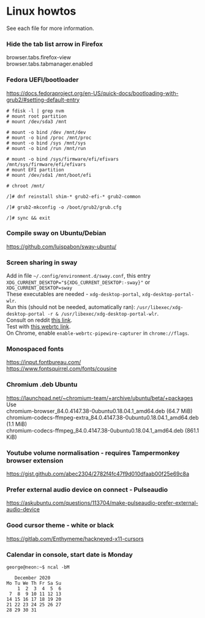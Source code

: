 # Linux howtos
See each file for more information. 

### Hide the tab list arrow in Firefox
browser.tabs.firefox-view  
browser.tabs.tabmanager.enabled

### Fedora UEFI/bootloader
https://docs.fedoraproject.org/en-US/quick-docs/bootloading-with-grub2/#setting-default-entry
```
# fdisk -l | grep nvm
# mount root partition
# mount /dev/sda3 /mnt

# mount -o bind /dev /mnt/dev
# mount -o bind /proc /mnt/proc
# mount -o bind /sys /mnt/sys
# mount -o bind /run /mnt/run

# mount -o bind /sys/firmware/efi/efivars /mnt/sys/firmware/efi/efivars
# mount EFI partition
# mount /dev/sda1 /mnt/boot/efi

# chroot /mnt/

/]# dnf reinstall shim-* grub2-efi-* grub2-common

/]# grub2-mkconfig -o /boot/grub2/grub.cfg

/]# sync && exit
```

### Compile sway on Ubuntu/Debian
https://github.com/luispabon/sway-ubuntu/

### Screen sharing in sway
Add in file `~/.config/environment.d/sway.conf`, this entry `XDG_CURRENT_DESKTOP="${XDG_CURRENT_DESKTOP:-sway}"` or `XDG_CURRENT_DESKTOP=sway`   
These executables are needed - `xdg-desktop-portal`, `xdg-desktop-portal-wlr`.  
Run this (should not be needed, automatically ran): `/usr/libexec/xdg-desktop-portal -r & /usr/libexec/xdg-desktop-portal-wlr`.   
Consult on reddit [this link](https://www.reddit.com/r/swaywm/comments/l4e55v/guide_how_to_screenshare_from_chromiumfirefox/).  
Test with [this webrtc link](https://mozilla.github.io/webrtc-landing/gum_test.html).  
On Chrome, enable `enable-webrtc-pipewire-capturer` in `chrome://flags`.  

### Monospaced fonts  
https://input.fontbureau.com/  
https://www.fontsquirrel.com/fonts/cousine

### Chromium .deb Ubuntu
https://launchpad.net/~chromium-team/+archive/ubuntu/beta/+packages  
Use  
chromium-browser_84.0.4147.38-0ubuntu0.18.04.1_amd64.deb (64.7 MiB)  
chromium-codecs-ffmpeg-extra_84.0.4147.38-0ubuntu0.18.04.1_amd64.deb (1.1 MiB)  
chromium-codecs-ffmpeg_84.0.4147.38-0ubuntu0.18.04.1_amd64.deb (861.1 KiB)  

### Youtube volume normalisation - requires Tampermonkey browser extension
https://gist.github.com/abec2304/2782f4fc47f9d010dfaab00f25e69c8a

### Prefer external audio device on connect - Pulseaudio
https://askubuntu.com/questions/113704/make-pulseaudio-prefer-external-audio-device

### Good cursor theme - white or black
https://gitlab.com/Enthymeme/hackneyed-x11-cursors

### Calendar in console, start date is Monday
```
george@neon:~$ ncal -bM
```
```
   December 2020      
Mo Tu We Th Fr Sa Su  
    1  2  3  4  5  6  
 7  8  9 10 11 12 13  
14 15 16 17 18 19 20  
21 22 23 24 25 26 27  
28 29 30 31
```

